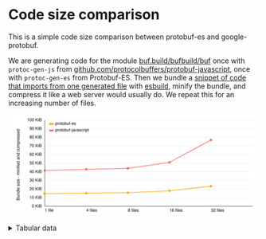 # Code size comparison

This is a simple code size comparison between protobuf-es and google-protobuf.

We are generating code for the module [buf.build/bufbuild/buf](https://buf.build/bufbuild/buf)
once with `protoc-gen-js` from [github.com/protocolbuffers/protobuf-javascript](https://github.com/protocolbuffers/protobuf-javascript), 
once with `protoc-gen-es` from Protobuf-ES. Then we bundle a [snippet of code that imports from one generated file](./src/gen/protobuf-es/entry-1.ts) 
with [esbuild](https://esbuild.github.io/), minify the bundle, and compress it like a web server would 
usually do. We repeat this for an increasing number of files.

![chart](./chart.svg)


<details><summary>Tabular data</summary>

<!--- TABLE-START -->
| code generator  | files    | bundle size             | minified               | compressed         |
|-----------------|----------|------------------------:|-----------------------:|-------------------:|
| protobuf-es | 1 | 123,170 b | 64,097 b | 14,966 b |
| protobuf-es | 4 | 125,365 b | 65,607 b | 15,622 b |
| protobuf-es | 8 | 128,143 b | 67,378 b | 16,140 b |
| protobuf-es | 16 | 138,651 b | 75,359 b | 18,439 b |
| protobuf-es | 32 | 166,546 b | 97,374 b | 23,911 b |
| protobuf-javascript | 1 | 339,613 b | 255,820 b | 42,481 b |
| protobuf-javascript | 4 | 366,281 b | 271,092 b | 43,912 b |
| protobuf-javascript | 8 | 388,324 b | 283,409 b | 45,038 b |
| protobuf-javascript | 16 | 548,365 b | 378,100 b | 52,204 b |
| protobuf-javascript | 32 | 1,240,889 b | 819,610 b | 78,780 b |
<!--- TABLE-END -->

</details>
